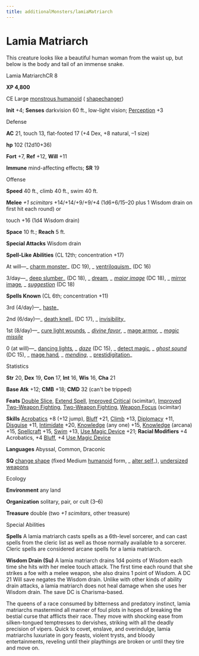 ```yaml
---
title: additionalMonsters/lamiaMatriarch
---
```

# Lamia Matriarch

This creature looks like a beautiful human woman from the waist up, but below is the body and tail of an immense snake.

Lamia MatriarchCR 8

**XP 4,800**

CE Large [monstrous humanoid](monsters/creatureTypes.md#_monstrous-humanoid) ( [shapechanger](monsters/creatureTypes.md#_shapechanger-subtype))

**Init** +4; **Senses** darkvision 60 ft., low-light vision; [Perception](additionalMonsters/../skills/perception.md#_perception) +3

Defense

**AC** 21, touch 13, flat-footed 17 (+4 Dex, +8 natural, –1 size)

**hp** 102 (12d10+36)

**Fort** +7, **Ref** +12, **Will** +11

**Immune** mind-affecting effects; **SR** 19

Offense

**Speed** 40 ft., climb 40 ft., swim 40 ft.

**Melee** _+1 scimitars_ +14/+14/+9/+9/+4 (1d6+6/15–20 plus 1 Wisdom drain on first hit each round) or

touch +16 (1d4 Wisdom drain)

**Space** 10 ft.; **Reach** 5 ft.

**Special Attacks** Wisdom drain

**Spell-Like Abilities** (CL 12th; concentration +17)

At will—_ [charm monster](additionalMonsters/../spells/charmMonster.md#_charm-monster)_ (DC 19), _ [ventriloquism](additionalMonsters/../spells/ventriloquism.md#_ventriloquism)_ (DC 16)

3/day—_ [deep slumber](additionalMonsters/../spells/deepSlumber.md#_deep-slumber)_ (DC 18), _ [dream](additionalMonsters/../spells/dream.md#_dream)_, _ [major image](additionalMonsters/../spells/majorImage.md#_major-image)_ (DC 18), _ [mirror image](additionalMonsters/../spells/mirrorImage.md#_mirror-image)_, _ [suggestion](additionalMonsters/../spells/suggestion.md#_suggestion)_ (DC 18)

**Spells Known** (CL 6th; concentration +11)

3rd (4/day)—_ [haste](additionalMonsters/../spells/haste.md#_haste)_

2nd (6/day)—_ [death knell](additionalMonsters/../spells/deathKnell.md#_death-knell)_ (DC 17), _ [invisibility](additionalMonsters/../spells/invisibility.md#_invisibility)_

1st (8/day)—_ [cure light wounds](additionalMonsters/../spells/cureLightWounds.md#_cure-light-wounds)_, _ [divine favor](additionalMonsters/../spells/divineFavor.md#_divine-favor)_, _ [mage armor](additionalMonsters/../spells/mageArmor.md#_mage-armor)_, _ [magic missile](additionalMonsters/../spells/magicMissile.md#_magic-missile)_

0 (at will)—_ [dancing lights](additionalMonsters/../spells/dancingLights.md#_dancing-lights)_, _ [daze](additionalMonsters/../spells/daze.md#_daze)_ (DC 15), _ [detect magic](additionalMonsters/../spells/detectMagic.md#_detect-magic)_, _ [ghost sound](additionalMonsters/../spells/ghostSound.md#_ghost-sound)_ (DC 15), _ [mage hand](additionalMonsters/../spells/mageHand.md#_mage-hand)_, _ [mending](additionalMonsters/../spells/mending.md#_mending)_, _ [prestidigitation](additionalMonsters/../spells/prestidigitation.md#_prestidigitation)_

Statistics

**Str** 20, **Dex** 19, **Con** 17, **Int** 16, **Wis** 16, **Cha** 21

**Base Atk** +12; **CMB** +18; **CMD** 32 (can't be tripped)

**Feats** [Double Slice](additionalMonsters/../feats.md#_double-slice), [Extend Spell](additionalMonsters/../feats.md#_extend-spell), [Improved Critical](additionalMonsters/../feats.md#_improved-critical) (scimitar), [Improved Two-Weapon Fighting](additionalMonsters/../feats.md#_improved-two-weapon-fighting), [Two-Weapon Fighting](additionalMonsters/../feats.md#_two-weapon-fighting), [Weapon Focus](additionalMonsters/../feats.md#_weapon-focus) (scimitar)

**Skills** [Acrobatics](additionalMonsters/../skills/acrobatics.md#_acrobatics) +8 (+12 jump), [Bluff](additionalMonsters/../skills/bluff.md#_bluff) +21, [Climb](additionalMonsters/../skills/climb.md#_climb) +13, [Diplomacy](additionalMonsters/../skills/diplomacy.md#_diplomacy) +11, [Disguise](additionalMonsters/../skills/disguise.md#_disguise) +11, [Intimidate](additionalMonsters/../skills/intimidate.md#_intimidate) +20, [Knowledge](additionalMonsters/../skills/knowledge.md#_knowledge) (any one) +15, [Knowledge](additionalMonsters/../skills/knowledge.md#_knowledge) (arcana) +15, [Spellcraft](additionalMonsters/../skills/spellcraft.md#_spellcraft) +15, [Swim](additionalMonsters/../skills/swim.md#_swim) +13, [Use Magic Device](additionalMonsters/../skills/useMagicDevice.md#_use-magic-device) +21; **Racial Modifiers** +4 Acrobatics, +4 [Bluff](additionalMonsters/../skills/bluff.md#_bluff), +4 [Use Magic Device](additionalMonsters/../skills/useMagicDevice.md#_use-magic-device)

**Languages** Abyssal, Common, Draconic

**SQ** [change shape](monsters/universalMonsterRules.md#_change-shape) (fixed Medium [humanoid](monsters/creatureTypes.md#_humanoid) form, _ [alter self](additionalMonsters/../spells/alterSelf.md#_alter-self)_), [undersized weapons](monsters/universalMonsterRules.md#_undersized-weapons)

Ecology

**Environment** any land

**Organization** solitary, pair, or cult (3–6)

**Treasure** double (two _+1 scimitars_, other treasure)

Special Abilities

**Spells** A lamia matriarch casts spells as a 6th-level sorcerer, and can cast spells from the cleric list as well as those normally available to a sorcerer. Cleric spells are considered arcane spells for a lamia matriarch.

**Wisdom Drain (Su)** A lamia matriarch drains 1d4 points of Wisdom each time she hits with her melee touch attack. The first time each round that she strikes a foe with a melee weapon, she also drains 1 point of Wisdom. A DC 21 Will save negates the Wisdom drain. Unlike with other kinds of ability drain attacks, a lamia matriarch does not heal damage when she uses her Wisdom drain. The save DC is Charisma-based.

The queens of a race consumed by bitterness and predatory instinct, lamia matriarchs mastermind all manner of foul plots in hopes of breaking the bestial curse that afflicts their race. They move with shocking ease from silken-tongued temptresses to dervishes, striking with all the deadly precision of vipers. Quick to covet, enslave, and overindulge, lamia matriarchs luxuriate in gory feasts, violent trysts, and bloody entertainments, reveling until their playthings are broken or until they tire and move on.

